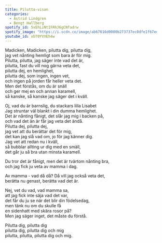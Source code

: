 ```yaml
---
title: Pilutta-visan
categories:
  - Astrid Lindgren
  - Bengt Hallberg
spotify_id: 5xEhLiNtIFRhJ6gCNfadrw
spotify_image: "https://i.scdn.co/image/ab67616d0000b273737ec0dfe1f67ed4c09a64f7"
youtube_id: xU70YVXEh4w
---
```

Madicken, Madicken, pilutta dig, pilutta dig,\
jag vet nånting hemligt som bara är för mig.\
Pilutta, pilutta, jag säger inte vad det är,\
pilutta, fast du vill nog gärna veta det,\
pilutta dej, en hemlighet,\
pilutta dej, som ingen, ingen vet,\
och ingen på jorden får heller veta det.\
Men det förstås, om du är snäll\
och ger mej en och annan karamell,\
så kanske, så kanske jag säger det i kväll. 

Oj, vad du är barnslig, du stackars lilla Lisabet\
Jag struntar väl blankt i din dumma hemlighet.\
Det är nånting fånigt, det slår jag mig i backen på,\
och vad det än är får jag veta det ändå.\
Pilutta dej, pilutta dej,\
jag vet att du berättar det för mig,\
det kan jag slå vad om, jo för jag känner dig.\
Jag vet att redan nu i kväll,\
så bubblar allting ur dig med en smäll,\
det går ju så bra utan minsta karamell. 

Du tror det är fånigt, men det är tvärtom nånting bra,\
och jag fick ju veta av mamma i dag. 

Av mamma - vad då då? Då vill jag också veta det,\
berätta nu genast, berätta vad det är. 

Nej, vet du vad, vad mamma sa,\
att jag fick inte säja vad det var,\
det får du ju se när det blir din födelsedag,\
men tänk nu om du skulle få\
en sidenhatt med skära rosor på?\
Men jag säger inget, det måste du förstå. 

Pilutta dig, pilutta dig\
pilutta dig, pilutta dig och mig\
pilutta, pilutta, pilutta dig och mig.
